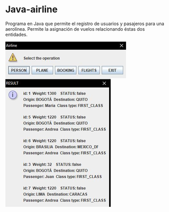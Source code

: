 # Java-airline
Programa en Java que permite el registro de usuarios y pasajeros para una aerolínea. Permite la asignación de vuelos relacionando éstas dos entidades.

<img src="https://raw.githubusercontent.com/DavidHuertasF/Java-airline/master/screenshots/1.JPG" alt="Italian Trulli">
<img src="https://raw.githubusercontent.com/DavidHuertasF/Java-airline/master/screenshots/2.JPG" alt="Italian Trulli">
